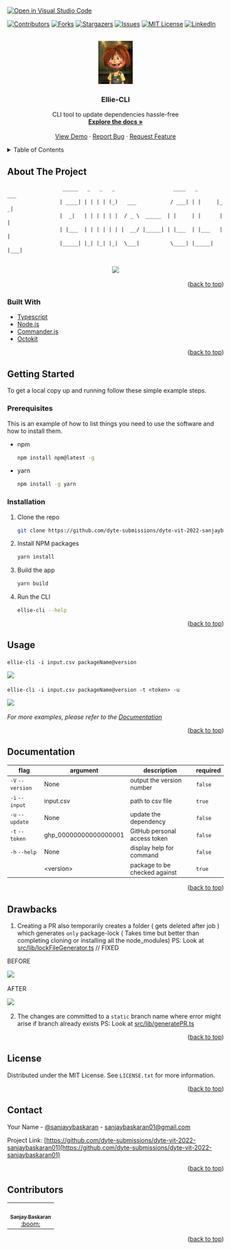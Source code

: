 [![Open in Visual Studio Code](https://classroom.github.com/assets/open-in-vscode-c66648af7eb3fe8bc4f294546bfd86ef473780cde1dea487d3c4ff354943c9ae.svg)](https://classroom.github.com/online_ide?assignment_repo_id=7988038&assignment_repo_type=AssignmentRepo)
<div id="top"></div>
<!--
*** Thanks for checking out the Best-README-Template. If you have a suggestion
*** that would make this better, please fork the repo and create a pull request
*** or simply open an issue with the tag "enhancement".
*** Don't forget to give the project a star!
*** Thanks again! Now go create something AMAZING! :D
-->



<!-- PROJECT SHIELDS -->
<!--
*** I'm using markdown "reference style" links for readability.
*** Reference links are enclosed in brackets [ ] instead of parentheses ( ).
*** See the bottom of this document for the declaration of the reference variables
*** for contributors-url, forks-url, etc. This is an optional, concise syntax you may use.
*** https://www.markdownguide.org/basic-syntax/#reference-style-links
-->
[![Contributors][contributors-shield]][contributors-url]
[![Forks][forks-shield]][forks-url]
[![Stargazers][stars-shield]][stars-url]
[![Issues][issues-shield]][issues-url]
[![MIT License][license-shield]][license-url]
[![LinkedIn][linkedin-shield]][linkedin-url]



<!-- PROJECT LOGO -->
<br />
<div align="center">
  <a href="#documentation">
    <img src="images/logo.jpg" alt="Logo" width="80" height="100">
  </a>

<h3 align="center">Ellie-CLI</h3>

  <p align="center">
    CLI tool to update dependencies hassle-free
    <br />
    <a href="#documentation"><strong>Explore the docs »</strong></a>
    <br />
    <br />
    <a href="https://github.com/dyte-submissions/dyte-vit-2022-sanjaybaskaran01">View Demo</a>
    ·
    <a href="https://github.com/dyte-submissions/dyte-vit-2022-sanjaybaskaran01/issues">Report Bug</a>
    ·
    <a href="https://github.com/dyte-submissions/dyte-vit-2022-sanjaybaskaran01/issues">Request Feature</a>
  </p>
</div>



<!-- TABLE OF CONTENTS -->
<details>
  <summary>Table of Contents</summary>
  <ol>
    <li>
      <a href="#about-the-project">About The Project</a>
      <ul>
        <li><a href="#built-with">Built With</a></li>
      </ul>
    </li>
    <li>
      <a href="#getting-started">Getting Started</a>
      <ul>
        <li><a href="#prerequisites">Prerequisites</a></li>
        <li><a href="#installation">Installation</a></li>
      </ul>
    </li>
    <li><a href="#usage">Usage</a></li>
    <li><a href="#documentation">Documentation</a></li>
    <li><a href="#drawbacks">Drawbacks</a></li>
    <li><a href="#license">License</a></li>
    <li><a href="#contact">Contact</a></li>
    <li><a href="#contributor">Contributors</a></li>
  </ol>
</details>



<!-- ABOUT THE PROJECT -->
## About The Project


```
                  _____   _   _   _                   ____   _       ___ 
                 | ____| | | | | (_)   ___           / ___| | |     |_ _|
                 |  _|   | | | | | |  / _ \  _____  | |     | |      | | 
                 | |___  | | | | | | |  __/ |_____| | |___  | |___   | | 
                 |_____| |_| |_| |_|  \___|          \____| |_____| |___|
                                                                         
```
<div align="center">
  <img src="https://i.imgur.com/DrpJYzY.png">
</div>

<p align="right">(<a href="#top">back to top</a>)</p>



### Built With

* [Typescript](https://www.typescriptlang.org/)
* [Node.js](https://nodejs.org/en/)
* [Commander.js](https://github.com/tj/commander.js)
* [Octokit](https://octokit.github.io/rest.js/v18/)

<p align="right">(<a href="#top">back to top</a>)</p>



<!-- GETTING STARTED -->
## Getting Started


To get a local copy up and running follow these simple example steps.

### Prerequisites

This is an example of how to list things you need to use the software and how to install them.
* npm
  ```sh
  npm install npm@latest -g
  ```

* yarn
  ```sh
  npm install -g yarn
  ```

### Installation

1. Clone the repo
   ```sh
   git clone https://github.com/dyte-submissions/dyte-vit-2022-sanjaybaskaran01.git
   ```
2. Install NPM packages
   ```sh
   yarn install
   ```
3. Build the app 
   ```sh
   yarn build
   ```
4. Run the CLI
   ```sh
   ellie-cli --help
   ```

<p align="right">(<a href="#top">back to top</a>)</p>



<!-- USAGE EXAMPLES -->
## Usage

`ellie-cli -i input.csv packageName@version`

<img src="https://i.imgur.com/kt3saCh.png">

<br>

`ellie-cli -i input.csv packageName@version -t <token> -u`

<img src="https://i.imgur.com/hH0JwYk.png">

_For more examples, please refer to the [Documentation](#documentation)_

<p align="right">(<a href="#top">back to top</a>)</p>

## Documentation


| flag  | argument | description | required |
| ------------- | ------------- | ------------- | ------------- |
| `-V` `--version` | None | output the version number | `false` |
| `-i` `--input`  | input.csv | path to csv file  | `true` |
| `-u` `--update`  | None | update the dependency | `false` |
| `-t` `--token` | ghp_00000000000000001 | GitHub personal access token | `false` |
| `-h` `--help` | None | display help for command | `false` |
|  | \<version\> | package to be checked against | `true` |



<p align="right">(<a href="#top">back to top</a>)</p>

<!-- ROADMAP -->
## Drawbacks

1. Creating a PR also temporarily creates a folder ( gets deleted after job ) which generates `only` package-lock ( Takes time but better than completing cloning or installing all the node_modules) PS: Look at [src/lib/lockFileGenerator.ts](src/lib/lockFileGenerator.ts) // FIXED

  BEFORE

   <img src= "https://i.imgur.com/QB9XRM8.png">
   
   AFTER

   <img src= "https://i.imgur.com/xnIXV4i.png">

2. The changes are committed to a `static` branch name where error might arise if branch already exists PS: Look at [src/lib/generatePR.ts](./src/lib/generatePR.ts#16)

<p align="right">(<a href="#top">back to top</a>)</p>

<!-- LICENSE -->
## License

Distributed under the MIT License. See `LICENSE.txt` for more information.

<p align="right">(<a href="#top">back to top</a>)</p>



<!-- CONTACT -->
## Contact

Your Name - [@sanjayybaskaran](https://twitter.com/sanjayybaskaran) - sanjaybaskaran01@gmail.com

Project Link: [https://github.com/dyte-submissions/dyte-vit-2022-sanjaybaskaran01](https://github.com/dyte-submissions/dyte-vit-2022-sanjaybaskaran01)

<p align="right">(<a href="#top">back to top</a>)</p>



<!-- CONTRIBUTOR -->
## Contributors


<table>
  <tr>
    <td align="center"><a href="https://github.com/sanjaybaskaran01"><img src="https://avatars.githubusercontent.com/u/72266283?v=4" width="100px;" alt=""/><br /><sub><b>Sanjay Baskaran</b></sub></a><br /><a href="mailto:sanjaybaskaran01@gmail.com?subject=SSdtIHZlcnkgYm9yZWQganVzIHRha2UgbWU=" target="_blank" title="Code">:boom:</a> 
  </tr>
</table>

<p align="right">(<a href="#top">back to top</a>)</p>



<!-- MARKDOWN LINKS & IMAGES -->
<!-- https://www.markdownguide.org/basic-syntax/#reference-style-links -->
[contributors-shield]: https://img.shields.io/github/contributors/dyte-submissions/dyte-vit-2022-sanjaybaskaran01.svg?style=for-the-badge
[contributors-url]: https://github.com/dyte-submissions/dyte-vit-2022-sanjaybaskaran01/graphs/contributors
[forks-shield]: https://img.shields.io/github/forks/dyte-submissions/dyte-vit-2022-sanjaybaskaran01.svg?style=for-the-badge
[forks-url]: https://github.com/dyte-submissions/dyte-vit-2022-sanjaybaskaran01/network/members
[stars-shield]: https://img.shields.io/github/stars/dyte-submissions/dyte-vit-2022-sanjaybaskaran01.svg?style=for-the-badge
[stars-url]: https://github.com/dyte-submissions/dyte-vit-2022-sanjaybaskaran01/stargazers
[issues-shield]: https://img.shields.io/github/issues/dyte-submissions/dyte-vit-2022-sanjaybaskaran01.svg?style=for-the-badge
[issues-url]: https://github.com/dyte-submissions/dyte-vit-2022-sanjaybaskaran01/issues
[license-shield]: https://img.shields.io/github/license/dyte-submissions/dyte-vit-2022-sanjaybaskaran01.svg?style=for-the-badge
[license-url]: https://github.com/dyte-submissions/dyte-vit-2022-sanjaybaskaran01/blob/main/LICENSE.txt
[linkedin-shield]: https://img.shields.io/badge/-LinkedIn-black.svg?style=for-the-badge&logo=linkedin&colorB=555
[linkedin-url]: https://linkedin.com/in/sanjaybaskaran
[product-screenshot]: https://i.imgur.com/zurdKvq.png
